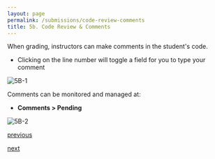 ```yaml
---
layout: page
permalink: /submissions/code-review-comments
title: 5b. Code Review & Comments
---
```


When grading, instructors can make comments in the student's code.
  * Clicking on the line number will toggle a field for you to type your comment

![5B-1](https://zhengwei143.github.io/Coursemology-help/images/5B-1.gif)

Comments can be monitored and managed at: 
  * **Comments > Pending**

![5B-2](https://zhengwei143.github.io/Coursemology-help/images/5B-2.gif)

[previous](https://zhengwei143.github.io/Coursemology-help/submissions/grading)

[next](https://zhengwei143.github.io/Coursemology-help/additional/announcements)